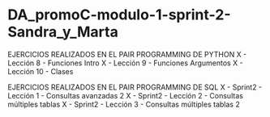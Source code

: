 # DA_promoC-modulo-1-sprint-2-Sandra_y_Marta

EJERCICIOS REALIZADOS EN EL PAIR PROGRAMMING DE PYTHON
X - Lección 8 - Funciones Intro
X - Lección 9 - Funciones Argumentos
X - Lección 10 - Clases

EJERCICIOS REALIZADOS EN EL PAIR PROGRAMMING DE SQL
X - Sprint2 - Lección 1 - Consultas avanzadas 2
X - Sprint2 - Lección 2 - Consultas múltiples tablas
X - Sprint2 - Lección 3 - Consultas múltiples tablas 2
